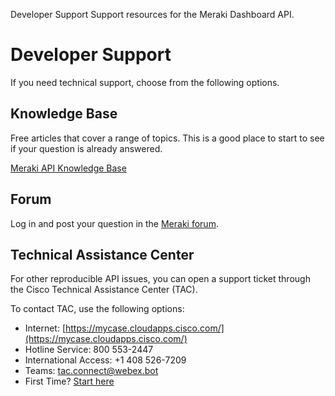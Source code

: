 <seotitle>Developer Support</seotitle>
<seodescription>Support resources for the Meraki Dashboard API.</seodescription>

# Developer Support

If you need technical support, choose from the following options. 

## Knowledge Base

Free articles that cover a range of topics. This is a good place to start to see if your question is already answered.

[Meraki API Knowledge Base](https://devnetsupport.cisco.com/hc/en-us/sections/115002853528-Cisco-Meraki)


## Forum

Log in and post your question in the [Meraki forum](https://community.meraki.com/t5/Developers-APIs/bd-p/api).


## Technical Assistance Center

For other reproducible API issues, you can open a support ticket through the Cisco Technical Assistance Center (TAC). 

To contact TAC, use the following options:

* Internet: [https://mycase.cloudapps.cisco.com/](https://mycase.cloudapps.cisco.com/)
* Hotline Service: 800 553-2447
* International Access: +1 408 526-7209
* Teams: tac.connect@webex.bot
* First Time? [Start here](http://cs.co/first-time)
